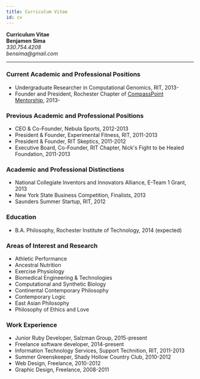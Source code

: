 ```yaml
---
title: Curriculum Vitae
id: cv
---
```


<div id="cv-head">
<b>
Curriculum Vitae<br />
Benjamen Sima<br />
</b>

<address>
330.754.4208<br />
bensima@gmail.com<br />
</address>
</div>

- - -

### Current Academic and Professional Positions ###

* Undergraduate Researcher in Computational Genomics, RIT, 2013-
* Founder and President, Rochester Chapter of [CompassPoint Mentorship](http://cpmentorship.com), 2013-

### Previous Academic and Professional Positions ###

* CEO & Co-Founder, Nebula Sports, 2012-2013
* President & Founder, Experimental Fitness, RIT, 2011-2013
* President & Founder, RIT Skeptics, 2011-2012
* Executive Board, Co-Founder, RIT Chapter, Nick's Fight to be Healed Foundation, 2011-2013

### Academic and Professional Distinctions ###

* National Collegiate Inventors and Innovators Alliance, E-Team 1 Grant, 2013
* New York State Business Competition, Finalists, 2013
* Saunders Summer Startup, RIT, 2012

### Education ###

* B.A. Philosophy, Rochester Institute of Technology, 2014 (expected)

### Areas of Interest and Research ###

* Athletic Performance
* Ancestral Nutrition
* Exercise Physiology
* Biomedical Engineering & Technologies
* Computational and Synthetic Biology
* Continental Contemporary Philosophy
* Contemporary Logic
* East Asian Philosophy
* Philosophy of Ethics and Love


### Work Experience ###

* Junior Ruby Developer, Salzman Group, 2015-present
* Freelance software developer, 2014-present
* Information Technology Services, Support Technition, RIT, 2011-2013
* Summer Greenskeeper, Shady Hollow Country Club, 2010-2012
* Web Design, Freelance, 2010-2012
* Graphic Design, Freelance, 2008-2011
